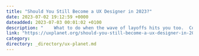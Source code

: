 ```yaml
---
title: "Should You Still Become a UX Designer in 2023?"
date: 2023-07-02 19:12:59 +0000
dateadded: 2023-07-03 00:01:02 +0100
description: "    What to do when the wave of layoffs hits you too.  Continue reading on UX Planet »  "
link: "https://uxplanet.org/should-you-still-become-a-ux-designer-in-2023-d6a5884ed30d?source=rss----819cc2aaeee0---4"
category:
directory: _directory/ux-planet.md
---
```

